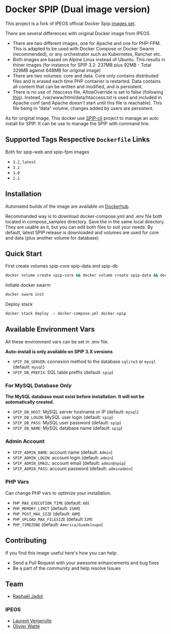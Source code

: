 # Docker SPIP (Dual image version)

This project is a fork of IPEOS official Docker Spip [images set](https://hub.docker.com/r/ipeos/spip/).

There are several differences with original Docker image from IPEOS.

- There are two different images, one for Apache and one for PHP-FPM. This is adapted to  be used with Docker Compose or Docker Swarm (recommended), or any orchestrator such as Kubernetes, Rancher etc.
- Both images are based on Alpine Linux instead of Ubuntu. This results in thiner images (for instance for SPIP 3.2: 237MB plus 92MB - Total 329MB against 648MB for original image)
- There are two volumes: core and data. Core only contains distributed files and is erased each time PHP container is restarted. Data contains all content that can be written and modified, and is persistent.
- There is no use of .htaccess file, AllowOverride is set to false (following [this](https://httpd.apache.org/docs/2.4/howto/htaccess.html#when)). Instead, /var/www/html/data/htaccess.txt is used and included in Apache conf (and Apache doesn't start until this file is reachable). This file being in “data” volume, changes added by users are persistent.

As for original image, This docker use [SPIP-cli](https://contrib.spip.net/SPIP-Cli) project to manage an auto install for SPIP. It can be use to manage the SPIP with command line.

## Supported Tags Respective `Dockerfile` Links

Both for spip-web and spip-fpm images

- `3.2`, `latest`
- `3.1`
- `3.0`
- `2.1`

## Installation

Automated builds of the image are available on [Dockerhub](https://hub.docker.com/r/ipeos/spip/).

Recommanded way is to download docker-compose.yml and .env file both located in compose_samples directory. Save the in the same local directory. They are usable as it, but you can edit both files to suit your needs. By default, latest SPIP release is downloaded and volumes are used for core and data (plus another volume for database)

## Quick Start

First create volumes spip-core spip-data and spip-db
```bash
docker volume create spip-core && docker volume create spip-data && docker volume create spip-db
```
Initiate docker swarm
```bash
docker swarm init
```
Deploy stack
```bash
docker stack deploy -c docker-compose.yml docker-spip
```

## Available Environment Vars

All these environment vars can be set in .env file.

**Auto-install is only available on SPIP 3.X versions**

- `SPIP_DB_SERVER`: connexion method to the database `sqlite3` or `mysql` (default: `mysql`)
- `SPIP_DB_PREFIX`: SQL table preffix (default: `spip`)

### For MySQL Database Only

**The MySQL database must exist before installation. It will not be automatically created.**

- `SPIP_DB_HOST`: MySQL server hostname or IP (default: `mysql`)
- `SPIP_DB_LOGIN`: MySQL user login (default: `spip`)
- `SPIP_DB_PASS`: MySQL user password (default: `spip`)
- `SPIP_DB_NAME`: MySQL database name (default: `spip`)

### Admin Account

- `SPIP_ADMIN_NAME`: account name (default: `Admin`)
- `SPIP_ADMIN_LOGIN`: account login (default: `admin`)
- `SPIP_ADMIN_EMAIL`: account email (default: `admin@spip`)
- `SPIP_ADMIN_PASS`: account password (default: `adminadmin`)

### PHP Vars

Can change PHP vars to optimize your installation.

- `PHP_MAX_EXECUTION_TIME` (default: `60`)
- `PHP_MEMORY_LIMIT` (default: `256M`)
- `PHP_POST_MAX_SIZE` (default: `40M`)
- `PHP_UPLOAD_MAX_FILESIZE` (default `32M`)
- `PHP_TIMEZONE` (default: `America/Guadeloupe`)

## Contributing

If you find this image useful here's how you can help:

* Send a Pull Request with your awesome enhancements and bug fixes
* Be a part of the community and help resolve Issues

## Team

* [Raphaël Jadot](https://github.com/ashledombos/)

### IPEOS

* [Laurent Vergerolle](https://github.com/psychoz971/)
* [Olivier Watté](https://github.com/owatte/)
